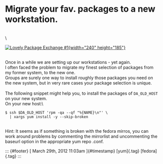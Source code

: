 Migrate your fav. packages to a new workstation.
================================================

\
\

[![Lovely Package Exchange
\#1](http://farm3.staticflickr.com/2432/3851607604_274cdbd915_m.jpg){width="240"
height="185"}](http://www.flickr.com/photos/kittybabylove/3851607604/ "Lovely Package Exchange #1 von kittybabylove bei Flickr")

\
Once in a while we are setting up our workstations - yet again.\
I often faced the problem to migrate my finest selection of packages
from my former system, to the new one.\
Groups are surely one way to install roughly those packages you need on
the new system, but in very rare cases your package selection is
unique.\
\
The following snippet might help you, to install the packages of
`DA_OLD_HOST` on your new system.\
On your new host:\

    $ ssh $DA_OLD_HOST 'rpm -qa --qf "%{NAME}\n"' \
      | xargs yum install -y --skip-broken

\
Hint: It seems as if something is broken with the fedora mirros, you can
work around problems by commenting the mirrorlist and uncommenting the
baseurl option in the appropriate yum repo .conf.

::: {#footer}
[ March 29th, 2012 11:03am ]{#timestamp} [yum]{.tag} [fedora]{.tag}
:::
